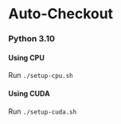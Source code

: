 # Auto-Checkout

### **Python 3.10**

#### Using CPU
Run `./setup-cpu.sh`

#### Using CUDA
Run `./setup-cuda.sh`

